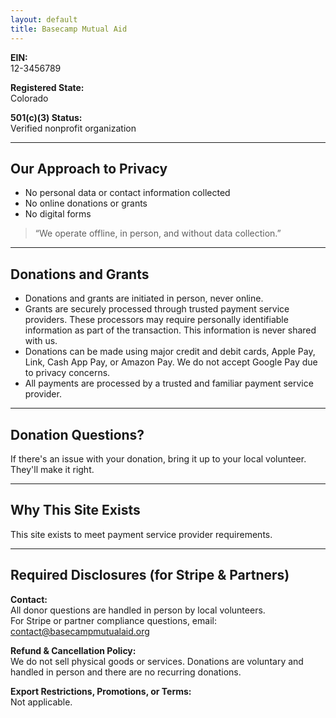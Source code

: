```yaml
---
layout: default
title: Basecamp Mutual Aid
---
```


**EIN:**  
12-3456789

**Registered State:**  
Colorado

**501(c)(3) Status:**  
Verified nonprofit organization

---

## Our Approach to Privacy

- No personal data or contact information collected  
- No online donations or grants  
- No digital forms  

> “We operate offline, in person, and without data collection.”

---

## Donations and Grants

- Donations and grants are initiated in person, never online.  
- Grants are securely processed through trusted payment service providers. These processors may require personally identifiable information as part of the transaction. This information is never shared with us.  
- Donations can be made using major credit and debit cards, Apple Pay, Link, Cash App Pay, or Amazon Pay. We do not accept Google Pay due to privacy concerns.
- All payments are processed by a trusted and familiar payment service provider. 

---

## Donation Questions?

If there's an issue with your donation, bring it up to your local volunteer. They'll make it right.

---

## Why This Site Exists

This site exists to meet payment service provider requirements.

---

## Required Disclosures (for Stripe & Partners)

**Contact:**  
All donor questions are handled in person by local volunteers.  
For Stripe or partner compliance questions, email: [contact@basecampmutualaid.org](mailto:contact@basecampmutualaid.org)

**Refund & Cancellation Policy:**  
We do not sell physical goods or services. Donations are voluntary and handled in person and there are no recurring donations.

**Export Restrictions, Promotions, or Terms:**  
Not applicable.
